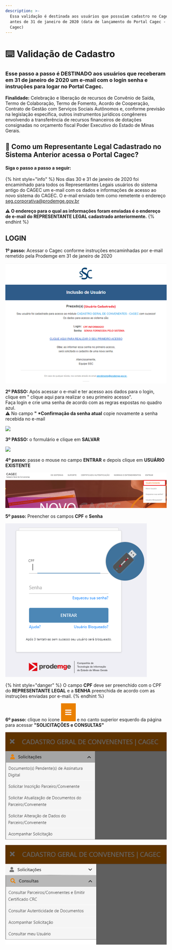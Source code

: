 ```yaml
---
description: >-
  Essa validação é destinada aos usuários que possuíam cadastro no Cagec físico,
  antes de 31 de janeiro de 2020 (data de lançamento do Portal Cagec - o novo
  Cagec)
---
```


# ⌨️  Validação de Cadastro

### Esse passo a passo é **DESTINADO aos usuários que receberam em 31 de janeiro de 2020 um e-mail com o login senha e instruções para logar no Portal Cagec.**

&#x20;**Finalidade:** Celebração e liberação de recursos de Convênio de Saída, Termo de Colaboração, Termo de Fomento, Acordo de Cooperação, Contrato de Gestão com Serviços Sociais Autônomos e, conforme previsão na legislação específica, outros instrumentos jurídicos congêneres envolvendo a transferência de recursos financeiros de dotações consignadas no orçamento fiscal Poder Executivo do Estado de Minas Gerais.

## 🔑 Como um Representante Legal Cadastrado no Sistema Anterior acessa o Portal Cagec?

#### Siga o passo a passo a seguir:

{% hint style="info" %}
Nos dias 30 e 31 de janeiro de 2020 foi encaminhado para todos os Representantes Legais usuários do sistema antigo do CAGEC um e-mail com os dados e informações de acesso ao novo sistema do CAGEC. O e-mail enviado tem como remetente o endereço seg.corporativa@prodemge.gov.br

**⚠️ O endereço para o qual as informações foram enviadas é o endereço de e-mail do REPRESENTANTE LEGAL cadastrado anteriormente.**
{% endhint %}

## **LOGIN**

**1º passo:** Acessar o Cagec conforme instruções encaminhadas por e-mail remetido pela Prodemge em 31 de janeiro de 2020

![](<../.gitbook/assets/image (75).png>)

&#x20;**2º PASSO:** Após acessar o e-mail e ter acesso aos dados para o login, clique em " clique aqui para realizar o seu primeiro acesso".\
Faça login e crie uma senha de acordo com as regras expostas no quadro azul. \
⚠️ No campo **" \*Confirmação da senha atual** copie novamente a senha recebida no e-mail

![](<../.gitbook/assets/Captura de Tela 2020-10-18 às 17.02.46.png>)

**3º PASSO:** o formulário e clique em **SALVAR**

![](<../.gitbook/assets/Captura de Tela 2020-10-18 às 17.35.21.png>)



**4º passo:** passe o mouse no campo **ENTRAR** e depois clique em **USUÁRIO EXISTENTE**

![](<../.gitbook/assets/image (76).png>)

**5º passo:** Preencher os campos **CPF** e **Senha**

![](<../.gitbook/assets/image (77).png>)

{% hint style="danger" %}
O campo **CPF** deve ser preenchido com o CPF do **REPRESENTANTE LEGAL** e a **SENHA** preenchida de acordo com as instruções enviadas por e-mail.
{% endhint %}


**6º passo:** clique no ícone ![](<../.gitbook/assets/image (2).png>) e no canto superior esquerdo da página para acessar   **"SOLICITAÇÕES e CONSULTAS"**

![](<../.gitbook/assets/image (3).png>)

![](<../.gitbook/assets/image (25).png>)

